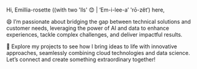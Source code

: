 ### 

Hi, Emillia-rosette ((with two 'lls' 😊 | ‘Em-i-lee-a’ 'rō-zĕt′) here, 

😄 I’m passionate about bridging the gap between technical solutions and customer needs, leveraging the power of AI and data to enhance experiences, tackle complex challenges, and deliver impactful results.

🔭 Explore my projects to see how I bring ideas to life with innovative approaches, seamlessly combining cloud technologies and data science. Let’s connect and create something extraordinary together!
